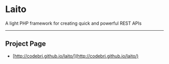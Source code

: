 # Laito

A light PHP framework for creating quick and powerful REST APIs

---

## Project Page

- [http://codebri.github.io/laito/](http://codebri.github.io/laito/)
